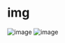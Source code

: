 # img
![image](https://github.com/user-attachments/assets/ede09bb9-35a1-4044-bb75-911fc0f511bc)
![image](https://github.com/user-attachments/assets/2fce821b-b876-4958-9599-27500ef66083)
